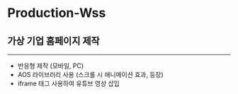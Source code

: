 # Production-Wss
 ## 가상 기업 홈페이지 제작
 -------
 - 반응형 제작 (모바일, PC)
 - AOS 라이브러리 사용 (스크롤 시 애니메이션 효과, 등장)
 - iframe 태그 사용하여 유튜브 영상 삽입
